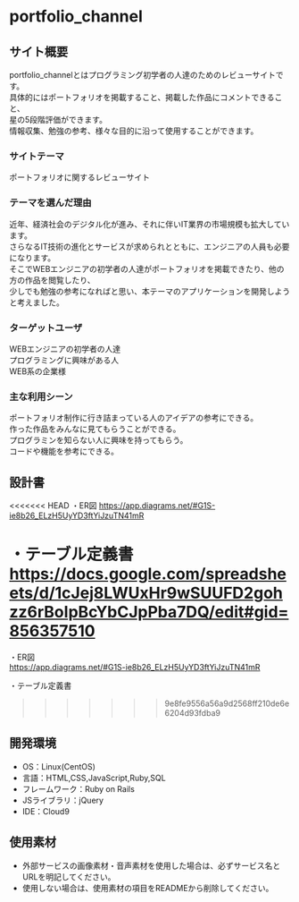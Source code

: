 # portfolio_channel

## サイト概要
portfolio_channelとはプログラミング初学者の人達のためのレビューサイトです。  
具体的にはポートフォリオを掲載すること、掲載した作品にコメントできること、  
星の5段階評価ができます。  
情報収集、勉強の参考、様々な目的に沿って使用することができます。

### サイトテーマ
ポートフォリオに関するレビューサイト

### テーマを選んだ理由
近年、経済社会のデジタル化が進み、それに伴いIT業界の市場規模も拡大しています。  
さらなるIT技術の進化とサービスが求められとともに、エンジニアの人員も必要になります。  
そこでWEBエンジニアの初学者の人達がポートフォリオを掲載できたり、他の方の作品を閲覧したり、  
少しでも勉強の参考になればと思い、本テーマのアプリケーションを開発しようと考えました。

### ターゲットユーザ
WEBエンジニアの初学者の人達  
プログラミングに興味がある人  
WEB系の企業様

### 主な利用シーン
ポートフォリオ制作に行き詰まっている人のアイデアの参考にできる。  
作った作品をみんなに見てもらうことができる。  
プログラミンを知らない人に興味を持ってもらう。  
コードや機能を参考にできる。

## 設計書
<<<<<<< HEAD
・ER図
https://app.diagrams.net/#G1S-ie8b26_ELzH5UyYD3ftYiJzuTN41mR

・テーブル定義書
https://docs.google.com/spreadsheets/d/1cJej8LWUxHr9wSUUFD2gohzz6rBoIpBcYbCJpPba7DQ/edit#gid=856357510
=======
・ER図  
https://app.diagrams.net/#G1S-ie8b26_ELzH5UyYD3ftYiJzuTN41mR  

・テーブル定義書  
>>>>>>> 9e8fe9556a56a9d2568ff210de6e6204d93fdba9


## 開発環境
- OS：Linux(CentOS)
- 言語：HTML,CSS,JavaScript,Ruby,SQL
- フレームワーク：Ruby on Rails
- JSライブラリ：jQuery
- IDE：Cloud9

## 使用素材
- 外部サービスの画像素材・音声素材を使用した場合は、必ずサービス名とURLを明記してください。
- 使用しない場合は、使用素材の項目をREADMEから削除してください。
